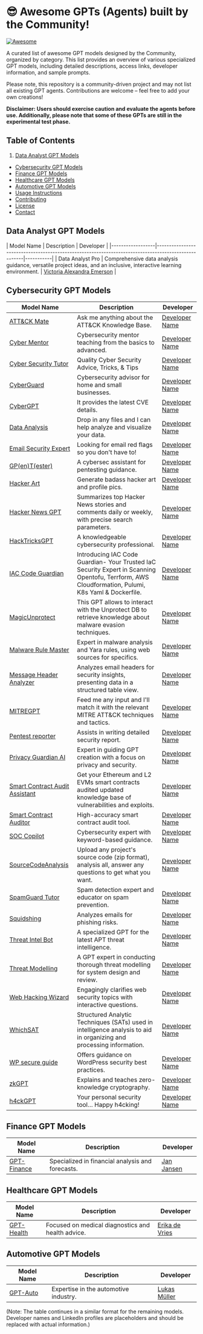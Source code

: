 # 😎 Awesome GPTs (Agents) built by the Community!
[![Awesome](https://awesome.re/badge.svg)](https://awesome.re)

A curated list of awesome GPT models designed by the Community, organized by category. 
This list provides an overview of various specialized GPT models, including detailed descriptions, access links, developer information, and sample prompts.

Please note, this repository is a community-driven project and may not list all existing GPT agents. Contributions are welcome – feel free to add your own creations!

**Disclaimer: Users should exercise caution and evaluate the agents before use. Additionally, please note that some of these GPTs are still in the experimental test phase.**

## Table of Contents
1. [Data Analyst GPT Models](#data-analyst-gpt-models)


- [Cybersecurity GPT Models](#cybersecurity-gpt-models)
- [Finance GPT Models](#finance-gpt-models)
- [Healthcare GPT Models](#healthcare-gpt-models)
- [Automotive GPT Models](#automotive-gpt-models)
- [Usage Instructions](#usage-instructions)
- [Contributing](#contributing)
- [License](#license)
- [Contact](#contact)

## Data Analyst GPT Models
<a name="data-analyst-gpt-models"></a>
| Model Name       | Description                                                                                         | Developer |
|------------------|-----------------------------------------------------------------------------------------------------|-----------|
| Data Analyst Pro | Comprehensive data analysis guidance, versatile project ideas, and an inclusive, interactive learning environment. | [Victoria Alexandra Emerson](https://www.linkedin.com/in/victoria-alexandra-emerson-9b8a17bb/) |



## Cybersecurity GPT Models
| Model Name | Description | Developer |
|------------|-------------|-----------|
| [ATT&CK Mate](https://chat.openai.com/g/g-fCIE7hCLx-att-ck-mate) | Ask me anything about the ATT&CK Knowledge Base. | [Developer Name](#) |
| [Cyber Mentor](https://chat.openai.com/g/g-9PmeCxa4O-cyber-mentor) | Cybersecurity mentor teaching from the basics to advanced. | [Developer Name](#) |
| [Cyber Security Tutor](https://chat.openai.com/g/g-0VZwWuTzR-cyber-security-tutor) | Quality Cyber Security Advice, Tricks, & Tips | [Developer Name](#) |
| [CyberGuard](https://chat.openai.com/g/g-Rqg4CFv6o-cyber-guard) | Cybersecurity advisor for home and small businesses. | [Developer Name](#) |
| [CyberGPT](https://chat.openai.com/g/g-GGqU669bx-cybergpt) | It provides the latest CVE details. | [Developer Name](#) |
| [Data Analysis](https://chat.openai.com/g/g-HMNcP6w7d-data-analysis) | Drop in any files and I can help analyze and visualize your data. | [Developer Name](#) |
| [Email Security Expert](https://chat.openai.com/g/g-KX6GdA8lV-email-security-expert) | Looking for email red flags so you don't have to! | [Developer Name](#) |
| [GP(en)T(ester)](https://chat.openai.com/g/g-zQfyABDUJ-gp-en-t-ester) | A cybersec assistant for pentesting guidance. | [Developer Name](#) |
| [Hacker Art](https://chat.openai.com/g/g-LjmHKgJZO-hacker-art-by-rez0) | Generate badass hacker art and profile pics. | [Developer Name](#) |
| [Hacker News GPT](https://chat.openai.com/g/g-RfQI5RmAX-hacker-news-gpt) | Summarizes top Hacker News stories and comments daily or weekly, with precise search parameters. | [Developer Name](#) |
| [HackTricksGPT](https://chat.openai.com/g/g-aaNx59p4q-hacktricksgpt) | A knowledgeable cybersecurity professional. | [Developer Name](#) |
| [IAC Code Guardian](https://chat.openai.com/g/g-nT849ZvCx-iac-code-guardian) | Introducing IAC Code Guardian- Your Trusted IaC Security Expert in Scanning Opentofu, Terrform, AWS Cloudformation, Pulumi, K8s Yaml & Dockerfile. | [Developer Name](#) |
| [MagicUnprotect](https://chat.openai.com/g/g-U5ZnmObzh-magicunprotect) | This GPT allows to interact with the Unprotect DB to retrieve knowledge about malware evasion techniques. | [Developer Name](#) |
| [Malware Rule Master](https://chat.openai.com/g/g-NGsw2zTeW-malware-rule-master) | Expert in malware analysis and Yara rules, using web sources for specifics. | [Developer Name](#) |
| [Message Header Analyzer](https://chat.openai.com/g/g-IHl1UiMr6-message-header-analyzer) | Analyzes email headers for security insights, presenting data in a structured table view. | [Developer Name](#) |
| [MITREGPT](https://chat.openai.com/g/g-IZ6k3S4Zs-mitregpt) | Feed me any input and I'll match it with the relevant MITRE ATT&CK techniques and tactics. | [Developer Name](#) |
| [Pentest reporter](https://chat.openai.com/g/g-dtkGX8MrO-pentest-reporter) | Assists in writing detailed security report. | [Developer Name](#) |
| [Privacy Guardian AI](https://chat.openai.com/g/g-gtV76JzWV-privacy-guardian-ai) | Expert in guiding GPT creation with a focus on privacy and security. | [Developer Name](#) |
| [Smart Contract Audit Assistant](https://chat.openai.com/g/g-R4dNsj0fm-smart-contract-audit-assistant-by-keybox-ai) | Get your Ethereum and L2 EVMs smart contracts audited updated knowledge base of vulnerabilities and exploits. | [Developer Name](#) |
| [Smart Contract Auditor](https://chat.openai.com/g/g-VRtUR3Jpv-smart-contract-auditor) | High-accuracy smart contract audit tool. | [Developer Name](#) |
| [SOC Copilot](https://chat.openai.com/g/g-qvSadylbt-soc-copilot) | Cybersecurity expert with keyword-based guidance. | [Developer Name](#) |
| [SourceCodeAnalysis](https://chat.openai.com/g/g-K5Drw2YS9-sourcecodeanalysis-gpt) | Upload any project's source code (zip format), analysis all, answer any questions to get what you want. | [Developer Name](#) |
| [SpamGuard Tutor](https://chat.openai.com/g/g-jhc6RyFfY-spamguard-tutor) | Spam detection expert and educator on spam prevention. | [Developer Name](#) |
| [Squidshing](https://chat.openai.com/g/g-8JrlEnLEj-squidshing) | Analyzes emails for phishing risks. | [Developer Name](#) |
| [Threat Intel Bot](https://chat.openai.com/g/g-Vy4rIqiCF-threat-intel-bot) | A specialized GPT for the latest APT threat intelligence. | [Developer Name](#) |
| [Threat Modelling](https://chat.openai.com/g/g-3XPyoWzn3-threat-modelling) | A GPT expert in conducting thorough threat modelling for system design and review. | [Developer Name](#) |
| [Web Hacking Wizard](https://chat.openai.com/g/g-Op6Btk7ev-web-hacking-wizard) | Engagingly clarifies web security topics with interactive questions. | [Developer Name](#) |
| [WhichSAT](https://chat.openai.com/g/g-s1W0bUvGs-whichsat) | Structured Analytic Techniques (SATs) used in intelligence analysis to aid in organizing and processing information. | [Developer Name](#) |
| [WP secure guide](https://chat.openai.com/g/g-CsvahsYRC-wp-secure-guide) | Offers guidance on WordPress security best practices. | [Developer Name](#) |
| [zkGPT](https://chat.openai.com/g/g-UKY6elM2U-zkgpt) | Explains and teaches zero-knowledge cryptography. | [Developer Name](#) |
| [h4ckGPT](https://chat.openai.com/g/g-1ehIO0APO-h4ckgpt) | Your personal security tool… Happy h4cking! | [Developer Name](#) |




## Finance GPT Models
| Model Name | Description | Developer |
|------------|-------------|-----------|
| [GPT-Finance](https://model-url.com/finance) | Specialized in financial analysis and forecasts. | [Jan Jansen](https://www.linkedin.com/in/janjansen) |

## Healthcare GPT Models
| Model Name | Description | Developer |
|------------|-------------|-----------|
| [GPT-Health](https://model-url.com/health) | Focused on medical diagnostics and health advice. | [Erika de Vries](https://www.linkedin.com/in/erikadevries) |

## Automotive GPT Models
| Model Name | Description | Developer |
|------------|-------------|-----------|
| [GPT-Auto](https://model-url.com/auto) | Expertise in the automotive industry. | [Lukas Müller](https://www.linkedin.com/in/lukasmuller) |


(Note: The table continues in a similar format for the remaining models. Developer names and LinkedIn profiles are placeholders and should be replaced with actual information.)
